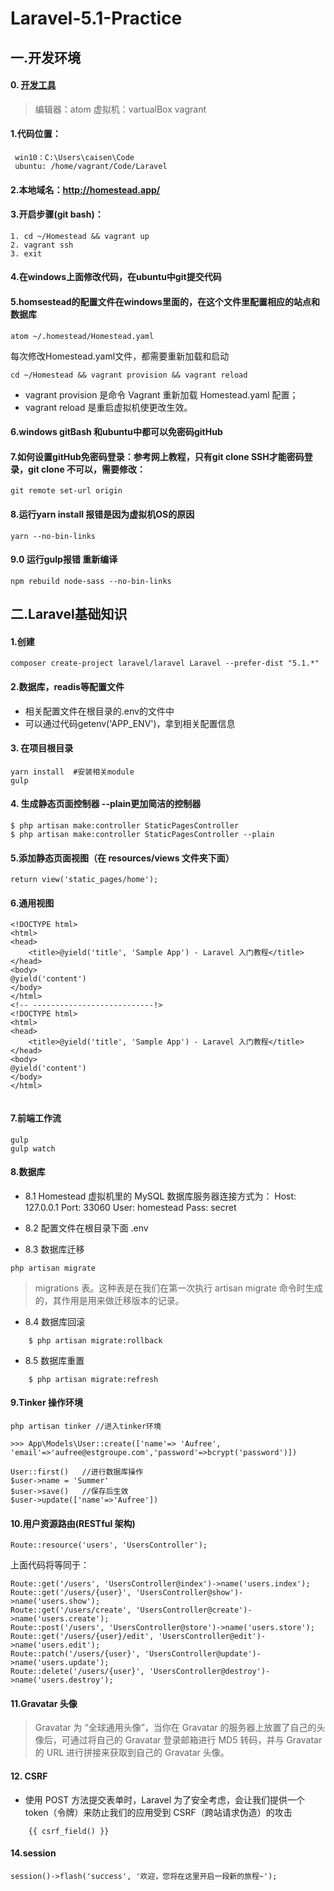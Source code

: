 # Laravel-5.1-Practice

## 一.开发环境

#### 0. [开发工具](https://pan.baidu.com/s/1mh94q9a#list/path=%2F)
> 编辑器：atom 虚拟机：vartualBox vagrant

#### 1.代码位置：
     win10：C:\Users\caisen\Code
     ubuntu: /home/vagrant/Code/Laravel

#### 2.本地域名：http://homestead.app/

#### 3.开启步骤(git bash)：
    1. cd ~/Homestead && vagrant up
    2. vagrant ssh
    3. exit

#### 4.在windows上面修改代码，在ubuntu中git提交代码

#### 5.homsestead的配置文件在windows里面的，在这个文件里配置相应的站点和数据库
    atom ~/.homestead/Homestead.yaml
每次修改Homestead.yaml文件，都需要重新加载和启动

    cd ~/Homestead && vagrant provision && vagrant reload

* vagrant provision 是命令 Vagrant 重新加载 Homestead.yaml 配置；
* vagrant reload 是重启虚拟机使更改生效。

#### 6.windows gitBash 和ubuntu中都可以免密码gitHub

#### 7.如何设置gitHub免密码登录：参考网上教程，只有git clone SSH才能密码登录，git clone 不可以，需要修改：

    git remote set-url origin
    
#### 8.运行yarn install 报错是因为虚拟机OS的原因
    yarn --no-bin-links
    
#### 9.0 运行gulp报错 重新编译    
    npm rebuild node-sass --no-bin-links


    
## 二.Laravel基础知识

#### 1.创建


```
composer create-project laravel/laravel Laravel --prefer-dist "5.1.*"
```

#### 2.数据库，readis等配置文件
   * 相关配置文件在根目录的.env的文件中
   * 可以通过代码getenv('APP_ENV')，拿到相关配置信息
   
#### 3. 在项目根目录

    yarn install  #安装相关module
    gulp 
    
#### 4. 生成静态页面控制器 --plain更加简洁的控制器
    $ php artisan make:controller StaticPagesController
    $ php artisan make:controller StaticPagesController --plain
    
#### 5.添加静态页面视图（在 resources/views 文件夹下面）
    return view('static_pages/home');
    
#### 6.通用视图

```
<!DOCTYPE html>
<html>
<head>
    <title>@yield('title', 'Sample App') - Laravel 入门教程</title>
</head>
<body>
@yield('content')
</body>
</html>
<!-- ---------------------------!>
<!DOCTYPE html>
<html>
<head>
    <title>@yield('title', 'Sample App') - Laravel 入门教程</title>
</head>
<body>
@yield('content')
</body>
</html>


```

#### 7.前端工作流
    gulp 
    gulp watch
    
#### 8.数据库
* 8.1 Homestead 虚拟机里的 MySQL 数据库服务器连接方式为：
    Host: 127.0.0.1
    Port: 33060
    User: homestead
    Pass: secret

* 8.2 配置文件在根目录下面 .env

* 8.3 数据库迁移

```
php artisan migrate
``` 

 > migrations 表。这种表是在我们在第一次执行 artisan migrate 命令时生成的，其作用是用来做迁移版本的记录。
    
* 8.4 数据库回滚 
```
    $ php artisan migrate:rollback
``` 

* 8.5 数据库重置
```    
    $ php artisan migrate:refresh
```    

#### 9.Tinker 操作环境
```
php artisan tinker //进入tinker环境

>>> App\Models\User::create(['name'=> 'Aufree', 'email'=>'aufree@estgroupe.com','password'=>bcrypt('password')])

User::first()   //进行数据库操作
$user->name = 'Summer'
$user->save()   //保存后生效
$user->update(['name'=>'Aufree'])
```

#### 10.用户资源路由(RESTful 架构)

    Route::resource('users', 'UsersController');
上面代码将等同于：
```
Route::get('/users', 'UsersController@index')->name('users.index');
Route::get('/users/{user}', 'UsersController@show')->name('users.show');
Route::get('/users/create', 'UsersController@create')->name('users.create');
Route::post('/users', 'UsersController@store')->name('users.store');
Route::get('/users/{user}/edit', 'UsersController@edit')->name('users.edit');
Route::patch('/users/{user}', 'UsersController@update')->name('users.update');
Route::delete('/users/{user}', 'UsersController@destroy')->name('users.destroy');
```

#### 11.Gravatar 头像
> Gravatar 为 “全球通用头像”，当你在 Gravatar 的服务器上放置了自己的头像后，可通过将自己的 Gravatar 登录邮箱进行 MD5 转码，并与 Gravatar 的 URL 进行拼接来获取到自己的 Gravatar 头像。

#### 12. CSRF
 * 使用 POST 方法提交表单时，Laravel 为了安全考虑，会让我们提供一个 token（令牌）来防止我们的应用受到 CSRF（跨站请求伪造）的攻击
```   
    {{ csrf_field() }}
```
    
#### 14.session

```
session()->flash('success', '欢迎，您将在这里开启一段新的旅程~');
```


